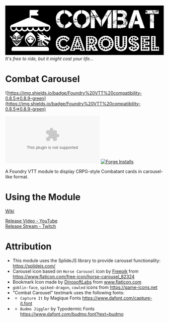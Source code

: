 ![Combat Carousel Logo](img/combat-carousel-fulllogo.png)    
*It's free to ride, but it might cost your life...*
# Combat Carousel
![https://img.shields.io/badge/Foundry%20VTT%20compatibility-0.8.5=>0.8.9-green](https://img.shields.io/badge/Foundry%20VTT%20compatibility-0.8.5=>0.8.9-green)

![GitHub downloads (latest)](https://img.shields.io/github/downloads-pre/death-save/combat-carousel/latest/module.zip)
[![Forge Installs](https://img.shields.io/badge/dynamic/json?label=Forge%20Install%20Base&query=package.installs&suffix=%&url=https://forge-vtt.com/api/bazaar/package/combat-carousel&colorB=brightgreen)](https://forge-vtt.com/)

A Foundry VTT module to display CRPG-style Combatant cards in carousel-like format.

# Using the Module
[Wiki](https://github.com/death-save/combat-carousel/wiki)    

[Release Video - YouTube](https://www.youtube.com/watch?v=tG1rKcG1Oa4)    
[Release Stream - Twitch](https://www.twitch.tv/videos/754023462?t=0h0m49s)

# Attribution
- This module uses the SplideJS library to provide carousel functionality: https://splidejs.com/
- Carousel icon based on `Horse Carousel` icon by <a href="https://www.flaticon.com/authors/freepik" title="Freepik">Freepik</a> from https://www.flaticon.com/free-icon/horse-carousel_82324
- Bookmark Icon made by <a href="https://www.flaticon.com/authors/dinosoftlabs" title="DinosoftLabs">DinosoftLabs</a> from <a href="https://www.flaticon.com/" title="Flaticon"> www.flaticon.com</a>
- `goblin-face`, `spiked-dragon`, `cowled` icons from https://game-icons.net
- "Combat Carousel" textmark uses the following fonts: 
- - `Capture It` by Magique Fonts https://www.dafont.com/capture-it.font 
- - `Budmo Jiggler` by Typodermic Fonts https://www.dafont.com/budmo.font?text=budmo
